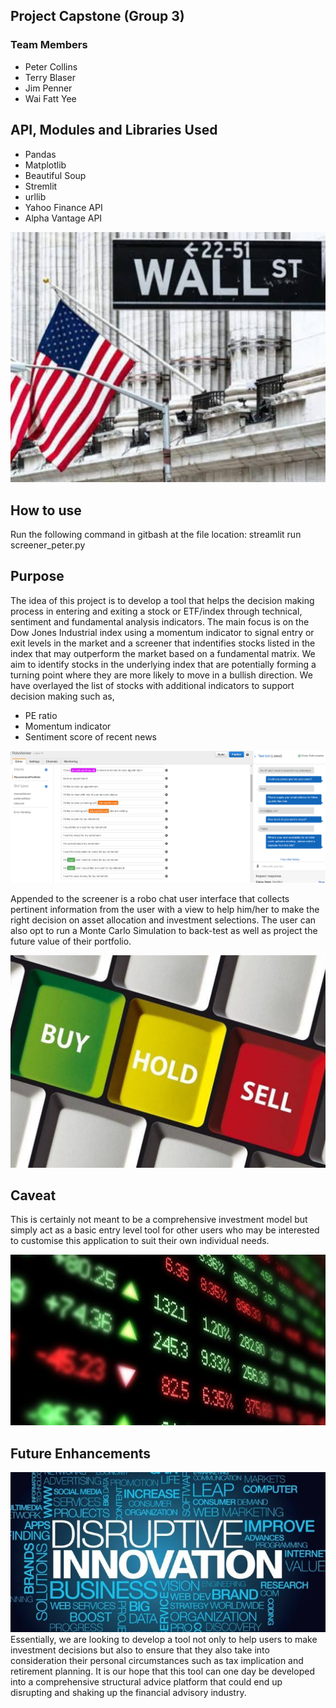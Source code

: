 ## Project Capstone (Group 3)

### Team Members
* Peter Collins
* Terry Blaser
* Jim Penner
* Wai Fatt Yee

## API, Modules and Libraries Used
* Pandas
* Matplotlib
* Beautiful Soup
* Stremlit
* urllib
* Yahoo Finance API
* Alpha Vantage API

![](Images/Wall_St_3.jpg)

## How to use
Run the following command in gitbash at the file location: streamlit run screener_peter.py

## Purpose
The idea of this project is to develop a tool that helps the decision making process in entering and exiting a stock or ETF/index through technical, sentiment and fundamental analysis indicators.  The main focus is on the Dow Jones Industrial index using a momentum indicator to signal entry or exit levels in the market and a screener that indentifies stocks listed in the index that may outperform the market based on a fundamental matrix.  We aim to identify stocks in the underlying index that are potentially forming a turning point where they are more likely to move in a bullish direction.  We have overlayed the list of stocks with additional indicators to support decision making such as,

*   PE ratio
*   Momentum indicator
*   Sentiment score of recent news

![](Images/chatBotDemo.png)

Appended to the screener is a robo chat user interface that collects pertinent information from the user with a view to help him/her to make the right decision on asset allocation and investment selections. The user can also opt to run a Monte Carlo Simulation to back-test as well as project the future value of their portfolio.

![](Images/Buy_Hold_Sell_2.jpg)

## Caveat
This is certainly not meant to be a comprehensive investment model but simply act as a basic entry level tool for other users who may be interested to customise this application to suit their own individual needs.

![](Images/Stock_Market_1.jpg)

## Future Enhancements
![](images/disruptive_innovation.png)
Essentially, we are looking to develop a tool not only to help users to make investment decisions but also to ensure that they also take into consideration their personal circumstances such as tax implication and retirement planning. It is our hope that this tool can one day be developed into a comprehensive structural advice platform that could end up disrupting and shaking up the financial advisory industry.


